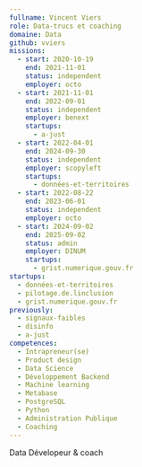 ```yaml
---
fullname: Vincent Viers
role: Data-trucs et coaching
domaine: Data
github: vviers
missions:
  - start: 2020-10-19
    end: 2021-11-01
    status: independent
    employer: octo
  - start: 2021-11-01
    end: 2022-09-01
    status: independent
    employer: benext
    startups:
      - a-just
  - start: 2022-04-01
    end: 2024-09-30
    status: independent
    employer: scopyleft
    startups:
      - données-et-territoires
  - start: 2022-08-22
    end: 2023-06-01
    status: independent
    employer: octo
  - start: 2024-09-02
    end: 2025-09-02
    status: admin
    employer: DINUM
    startups:
      - grist.numerique.gouv.fr
startups:
  - données-et-territoires
  - pilotage.de.linclusion
  - grist.numerique.gouv.fr
previously:
  - signaux-faibles
  - disinfo
  - a-just
competences:
  - Intrapreneur(se)
  - Product design
  - Data Science
  - Développement Backend
  - Machine learning
  - Metabase
  - PostgreSQL
  - Python
  - Administration Publique
  - Coaching
---
```

Data Dévelopeur & coach
